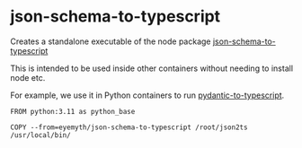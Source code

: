# json-schema-to-typescript

Creates a standalone executable of the node package [json-schema-to-typescript](https://github.com/bcherny/json-schema-to-typescript)

This is intended to be used inside other containers without needing to install node etc.

For example, we use it in Python containers to run [pydantic-to-typescript](https://github.com/phillipdupuis/pydantic-to-typescript).

```
FROM python:3.11 as python_base

COPY --from=eyemyth/json-schema-to-typescript /root/json2ts /usr/local/bin/
```
